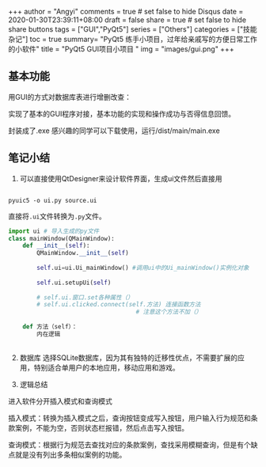 +++
author = "Angyi"
comments = true	# set false to hide Disqus
date  = 2020-01-30T23:39:11+08:00
draft = false
share = true	# set false to hide share buttons
tags = ["GUI","PyQt5"]
series = ["Others"]
categories = ["技能杂记"]
toc = true
summary= "PyQt5 练手小项目，过年给亲戚写的方便日常工作的小软件"
title = "PyQt5 GUI项目小项目 "
img = "images/gui.png"
+++

## 基本功能

用GUI的方式对数据库表进行增删改查：

实现了基本的GUI程序对接，基本功能的实现和操作成功与否得信息回馈。


封装成了.exe 感兴趣的同学可以下载使用，运行/dist/main/main.exe
## 笔记小结

1. 可以直接使用QtDesigner来设计软件界面，生成ui文件然后直接用


```shell

pyuic5 -o ui.py source.ui

```

直接将`.ui`文件转换为`.py`文件。


```python 
import ui # 导入生成的py文件
class mainWindow(QMainWindow):
    def __init__(self):
        QMainWindow.__init__(self)
        
        self.ui=ui.Ui_mainWindow() #调用ui中的Ui_mainWindow()实例化对象
        
        self.ui.setupUi(self)
        
        # self.ui.窗口.set各种属性（）
        # self.ui.clicked.connect(self.方法) 连接函数方法
                                    # 注意这个方法不加（）
        
    def 方法（self）：
        内在逻辑
    

```


2. 数据库
选择SQLite数据库，因为其有独特的迁移性优点，不需要扩展的应用，特别适合单用户的本地应用，移动应用和游戏。

3. 逻辑总结

进入软件分开插入模式和查询模式

插入模式：转换为插入模式之后，查询按钮变成写入按钮，用户输入行为规范和条款案例，不能为空，否则状态栏报错，然后点击写入按钮。

查询模式：根据行为规范去查找对应的条款案例，查找采用模糊查询，但是有个缺点就是没有列出多条相似案例的功能。




